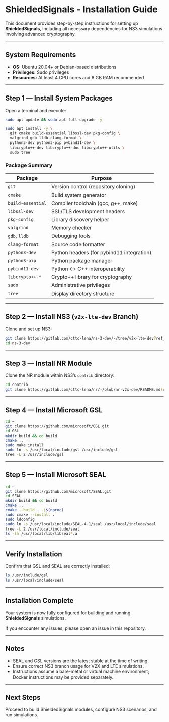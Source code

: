 # ShieldedSignals - Installation Guide

This document provides step-by-step instructions for setting up **ShieldedSignals**, including all necessary dependencies for NS3 simulations involving advanced cryptography.

---

## System Requirements

- **OS:** Ubuntu 20.04+ or Debian-based distributions
- **Privileges:** Sudo privileges
- **Resources:** At least 4 CPU cores and 8 GB RAM recommended

---

## Step 1 — Install System Packages

Open a terminal and execute:

```bash
sudo apt update && sudo apt full-upgrade -y

sudo apt install -y \
  git cmake build-essential libssl-dev pkg-config \
  valgrind gdb lldb clang-format \
  python3-dev python3-pip pybind11-dev \
  libcrypto++-dev libcrypto++-doc libcrypto++-utils \
  sudo tree
```

### Package Summary

| Package           | Purpose                                          |
|-------------------|--------------------------------------------------|
| `git`             | Version control (repository cloning)             |
| `cmake`           | Build system generator                           |
| `build-essential` | Compiler toolchain (gcc, g++, make)              |
| `libssl-dev`      | SSL/TLS development headers                      |
| `pkg-config`      | Library discovery helper                         |
| `valgrind`        | Memory checker                                   |
| `gdb`, `lldb`     | Debugging tools                                  |
| `clang-format`    | Source code formatter                            |
| `python3-dev`     | Python headers (for pybind11 integration)        |
| `python3-pip`     | Python package manager                           |
| `pybind11-dev`    | Python ↔ C++ interoperability                    |
| `libcrypto++-*`   | Crypto++ library for cryptography                |
| `sudo`            | Administrative privileges                        |
| `tree`            | Display directory structure                      |

---

## Step 2 — Install NS3 (`v2x-lte-dev` Branch)

Clone and set up NS3:

```bash
git clone https://gitlab.com/cttc-lena/ns-3-dev/-/tree/v2x-lte-dev?ref_type=heads
cd ns-3-dev
```

---

## Step 3 — Install NR Module

Clone the NR module within NS3’s `contrib` directory:

```bash
cd contrib
git clone https://gitlab.com/cttc-lena/nr/-/blob/nr-v2x-dev/README.md?ref_type=heads
```

---

## Step 4 — Install Microsoft GSL

```bash
cd ~
git clone https://github.com/microsoft/GSL.git
cd GSL
mkdir build && cd build
cmake ..
sudo make install
sudo ln -s /usr/local/include/gsl /usr/include/gsl
tree -L 2 /usr/include/gsl
```

---

## Step 5 — Install Microsoft SEAL

```bash
cd ~
git clone https://github.com/microsoft/SEAL.git
cd SEAL
mkdir build && cd build
cmake ..
cmake --build . -j$(nproc)
sudo cmake --install .
sudo ldconfig
sudo ln -s /usr/local/include/SEAL-4.1/seal /usr/local/include/seal
tree -L 2 /usr/local/include/seal
ls -lh /usr/local/lib/libseal*.a
```

---

## Verify Installation

Confirm that GSL and SEAL are correctly installed:

```bash
ls /usr/include/gsl
ls /usr/local/include/seal
```

---

## Installation Complete

Your system is now fully configured for building and running **ShieldedSignals** simulations.

If you encounter any issues, please open an issue in this repository.

---

## Notes

- SEAL and GSL versions are the latest stable at the time of writing.
- Ensure correct NS3 branch usage for V2X and LTE simulations.
- Instructions assume a bare-metal or virtual machine environment; Docker instructions may be provided separately.

---

## Next Steps

Proceed to build ShieldedSignals modules, configure NS3 scenarios, and run simulations.
